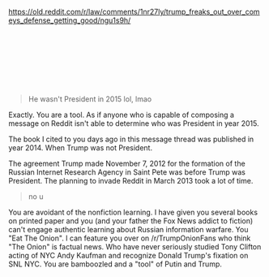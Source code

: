https://old.reddit.com/r/law/comments/1nr27ly/trump_freaks_out_over_comeys_defense_getting_good/ngu1s9h/

&nbsp;

&nbsp;

&nbsp;

&nbsp;

> He wasn't President in 2015 lol, lmao

Exactly. You are a tool. As if anyone who is capable of composing a message on Reddit isn't able to determine who was President in year 2015.

The book I cited to you days ago in this message thread was published in year 2014. When Trump was not President.

The agreement Trump made November 7, 2012 for the formation of the Russian Internet Research Agency in Saint Pete was before Trump was President. The planning to invade Reddit in March 2013 took a lot of time.

> no u

You are avoidant of the nonfiction learning. I have given you several books on printed paper and you (and your father the Fox News addict to fiction) can't engage authentic learning about Russian information warfare. You "Eat The Onion". I can feature you over on /r/TrumpOnionFans who think "The Onion" is factual news. Who have never seriously studied Tony Clifton acting of NYC Andy Kaufman and recognize Donald Trump's fixation on SNL NYC. You are bamboozled and a "tool" of Putin and Trump.

